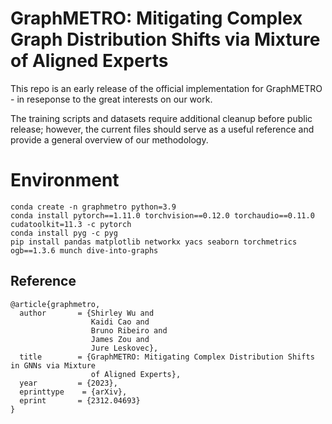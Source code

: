 <h1 align="left">
    GraphMETRO: Mitigating Complex Graph Distribution Shifts via Mixture of Aligned Experts
</h1>

This repo is an early release of the official implementation for GraphMETRO - in reseponse to the great interests on our work.

The training scripts and datasets require additional cleanup before public release; however, the current files should serve as a useful reference and provide a general overview of our methodology.

# Environment

```
conda create -n graphmetro python=3.9
conda install pytorch==1.11.0 torchvision==0.12.0 torchaudio==0.11.0 cudatoolkit=11.3 -c pytorch
conda install pyg -c pyg
pip install pandas matplotlib networkx yacs seaborn torchmetrics ogb==1.3.6 munch dive-into-graphs
```

## Reference 

```
@article{graphmetro,
  author       = {Shirley Wu and
                  Kaidi Cao and
                  Bruno Ribeiro and
                  James Zou and
                  Jure Leskovec},
  title        = {GraphMETRO: Mitigating Complex Distribution Shifts in GNNs via Mixture
                  of Aligned Experts},
  year         = {2023},
  eprinttype    = {arXiv},
  eprint       = {2312.04693}
}
```
